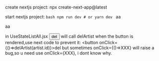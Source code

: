 create nextjs project:
npx create-next-app@latest

start nextjs project:
`bash
    npm run dev
    # or
    yarn dev
    `
aa

aa

in UseStateListAll.jsx
<button onClick={delArtist(artist.id)}>del</button>
will call delArtist when the button is rendered,use next code to prevent it:
<button onClick={()=>delArtist(artist.id)}>del</button>
but sometimes onClick={()=>XXX} will raise a bug,so u need use onClick={XXX},
i dont know why.
